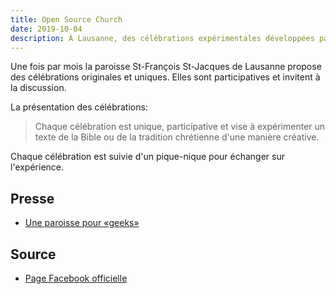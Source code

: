 ```yaml
---
title: Open Source Church
date: 2019-10-04
description: À Lausanne, des célébrations expérimentales développées par la communauté.
---
```


Une fois par mois la paroisse St-François St-Jacques de Lausanne propose des célébrations originales et uniques. 
Elles sont participatives et invitent à la discussion.

La présentation des célébrations: 

> Chaque célébration est unique, participative et vise à expérimenter un texte de la Bible ou de la tradition chrétienne d'une manière créative.

Chaque célébration est suivie d'un pique-nique pour échanger sur l'expérience.


## Presse

- [Une paroisse pour «geeks»](http://www.refbejuso.ch/fileadmin/user_upload/Downloads/ENSEMBLE/SR_PUB_ENSEMBLE-39_190603.pdf#page=15)

## Source

- [Page Facebook officielle](https://www.facebook.com/opensourcechurch/)
